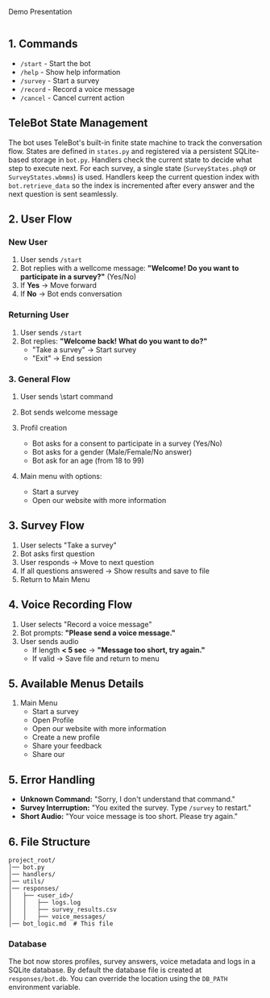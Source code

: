 Demo Presentation


[<img width="50%">](https://github.com/user-attachments/assets/9e7341d8-ec4d-4255-acbb-908323571e45 "Demo Video")
## 1. Commands
- `/start` - Start the bot
- `/help` - Show help information
- `/survey` - Start a survey
- `/record` - Record a voice message
- `/cancel` - Cancel current action

## TeleBot State Management
The bot uses TeleBot's built-in finite state machine to track the
conversation flow. States are defined in `states.py` and registered via
a persistent SQLite-based storage in `bot.py`. Handlers check the current state to decide
what step to execute next.
For each survey, a single state (`SurveyStates.phq9` or `SurveyStates.wbmms`) is
used. Handlers keep the current question index with `bot.retrieve_data` so the
index is incremented after every answer and the next question is sent
seamlessly.

## 2. User Flow
### **New User**
1. User sends `/start`
2. Bot replies with a wellcome message: **"Welcome! Do you want to participate in a survey?"** (Yes/No)
3. If **Yes** → Move forward
4. If **No** → Bot ends conversation

### **Returning User**
1. User sends `/start`
2. Bot replies: **"Welcome back! What do you want to do?"**
   - "Take a survey" → Start survey
   - "Exit" → End session

### 3. General Flow
1. User sends \start command
2. Bot sends welcome message
3. Profil creation
   - Bot asks for a consent to participate in a survey (Yes/No)
   - Bot asks for a gender (Male/Female/No answer)
   - Bot ask for an age (from 18 to 99)

4. Main menu with options:
   - Start a survey
   - Open our website with more information

## 3. Survey Flow
1. User selects "Take a survey"
2. Bot asks first question
3. User responds → Move to next question
4. If all questions answered → Show results and save to file
5. Return to Main Menu

## 4. Voice Recording Flow
1. User selects "Record a voice message"
2. Bot prompts: **"Please send a voice message."**
3. User sends audio
   - If length **< 5 sec** → **"Message too short, try again."**
   - If valid → Save file and return to menu

## 5. Available Menus Details
1. Main Menu
   - Start a survey
   - Open Profile
   - Open our website with more information
   - Create a new profile
   - Share your feedback
   - Share our


## 5. Error Handling
- **Unknown Command:** "Sorry, I don't understand that command."
- **Survey Interruption:** "You exited the survey. Type `/survey` to restart."
- **Short Audio:** "Your voice message is too short. Please try again."

## 6. File Structure
```
project_root/
│── bot.py
│── handlers/
│── utils/
│── responses/
│   ├── <user_id>/
│   │   ├── logs.log
│   │   ├── survey_results.csv
│   │   ├── voice_messages/
│── bot_logic.md  # This file
```

### Database
The bot now stores profiles, survey answers, voice metadata and logs in a
SQLite database. By default the database file is created at
`responses/bot.db`. You can override the location using the `DB_PATH`
environment variable.

